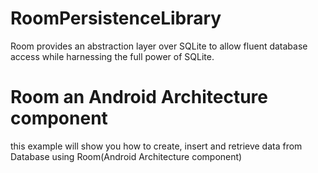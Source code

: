 # RoomPersistenceLibrary

Room provides an abstraction layer over SQLite to allow fluent database access while harnessing the full power of SQLite.

# Room an Android Architecture component
this example will show you how to create, insert and retrieve data from Database using Room(Android Architecture component)
